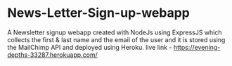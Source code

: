 # News-Letter-Sign-up-webapp
A Newsletter signup webapp created with NodeJs using ExpressJS which collects the first &amp; last name and the email of the user and it is stored using the MailChimp API and deployed using Heroku.  live link - https://evening-depths-33287.herokuapp.com/
